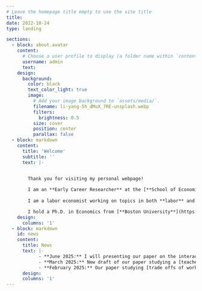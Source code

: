```yaml
---
# Leave the homepage title empty to use the site title
title:
date: 2022-10-24
type: landing

sections:
  - block: about.avatar
    content:
      # Choose a user profile to display (a folder name within `content/authors/`)
      username: admin
      text: 
    design:
      background:
        color: black
        text_color_light: true
        image:
          # Add your image background to `assets/media/`.
          filename: li-yang-5h_dMuX_7RE-unsplash.webp
          filters:
            brightness: 0.5
          size: cover
          position: center
          parallax: false
  - block: markdown
    content:
      title: 'Welcome'
      subtitle: ''
      text: |-


        Thank you for visiting my personal webpage! 
        
        I am an **Early Career Researcher** at the [**School of Economics of the University of Edinburgh**](https://www.ed.ac.uk/economics). 
        
        I am a labor economist working on topics in both **labor** and **development economics**. I am particularly interested in issues related to gender inequality, skill acquisition, and education.

        I hold a Ph.D. in Economics from [**Boston University**](https://www.bu.edu/econ/). I pronounce my name as [ˈse.saɾ].
    design:
      columns: '1'
  - block: markdown
    id: news
    content:
      title: News
      text: |-
            - **June 2025:** I will presenting our paper on the interaction between [education and skill use]({<relref "research.md">}#skill-use) at the AASLE-SOLE-EALE Joint Conference in Toronto.
            - **March 2025:** New draft of our paper studying a [teacher training intervention](https://cesarlgm.github.io/documents/papers/garroHilmy_smk.pdf) in Indonesian vocational high schools.
            - **February 2025:** Our paper studying [trade offs of workplace amenities](https://cesarlgm.github.io/documents/papers/workhours.pdf) is forthcoming at AEA P&P. 
      design:
      columns: '1'
---
```

